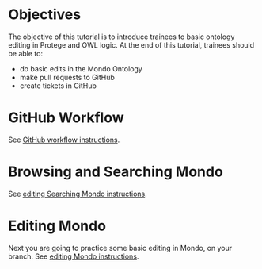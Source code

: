# Objectives


The objective of this tutorial is to introduce trainees to basic ontology editing in Protege and OWL logic. At the end of this tutorial, trainees should be able to:

-   do basic edits in the Mondo Ontology 
-   make pull requests to GitHub
-   create tickets in GitHub

GitHub Workflow
============================
See [GitHub workflow instructions](https://github.com/jamesaoverton/obook/blob/master/04-OntologyTheory/github-workflow.md).

Browsing and Searching Mondo
============================

See [editing Searching Mondo instructions](https://github.com/jamesaoverton/obook/blob/master/04-OntologyTheory/SearchingMondo.md).

Editing Mondo
=============

Next you are going to practice some basic editing in Mondo, on your branch. See [editing Mondo instructions](https://github.com/jamesaoverton/obook/blob/master/04-OntologyTheory/editing-mondo.md).

